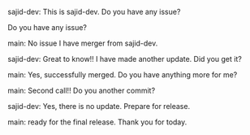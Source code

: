 sajid-dev: This is sajid-dev. Do you have any issue?

Do you have any issue?

main: No issue I have merger from sajid-dev.

sajid-dev: Great to know!! I have made another update. Did you get it?

main: Yes, successfully merged. Do you have anything more for me?

main: Second call!! Do you another commit? 

sajid-dev: Yes, there is no update. Prepare for release.

main: ready for the final release. Thank you for today.
